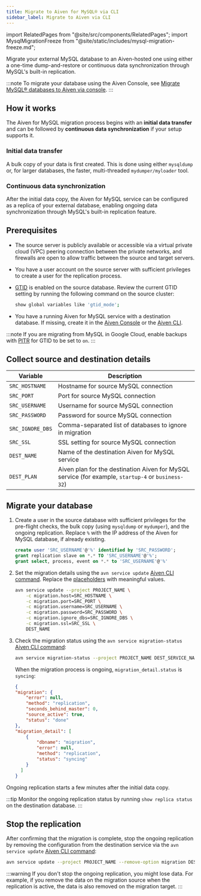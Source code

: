 ```yaml
---
title: Migrate to Aiven for MySQL® via CLI
sidebar_label: Migrate to Aiven via CLI
---
```


import RelatedPages from "@site/src/components/RelatedPages";
import MysqlMigrationFreeze from "@site/static/includes/mysql-migration-freeze.md";

Migrate your external MySQL database to an Aiven-hosted one using either a one-time dump-and-restore or continuous data synchronization through MySQL's built-in replication.

:::note
To migrate your database using the Aiven Console, see
[Migrate MySQL® databases to Aiven via console](/docs/products/mysql/howto/migrate-db-to-aiven-via-console).
:::

## How it works

The Aiven for MySQL migration process begins with an **initial data transfer** and can be
followed by **continuous data synchronization** if your setup supports it.

### Initial data transfer

A bulk copy of your data is first created. This is done using either `mysqldump` or, for
larger databases, the faster, multi-threaded `mydumper/myloader` tool.

### Continuous data synchronization

After the initial data copy, the Aiven for MySQL service can be configured as a replica of
your external database, enabling ongoing data synchronization through MySQL's built-in
replication feature.

## Prerequisites

- The source server is publicly available or accessible via a virtual private cloud (VPC)
  peering connection between the private networks, and firewalls are open to allow traffic
  between the source and target servers.
- You have a user account on the source server with sufficient privileges to create a user
  for the replication process.
- [GTID](https://dev.mysql.com/doc/refman/8.0/en/replication-gtids.html) is enabled on the
  source database. Review the current GTID setting by running the following command on the
  source cluster:

  ```bash
  show global variables like 'gtid_mode';
  ```

- You have a running Aiven for MySQL service with a destination database. If missing,
  create it in the [Aiven Console](/docs/products/mysql/get-started) or the
  [Aiven CLI](/docs/tools/cli/service-cli#avn-cli-service-create).

:::note
If you are migrating from MySQL in Google Cloud, enable backups with
[PITR](https://cloud.google.com/sql/docs/mysql/backup-recovery/pitr) for
GTID to be set to `on`.
:::

## Collect source and destination details

|     Variable     |                                              Description                                               |
|------------------|--------------------------------------------------------------------------------------------------------|
| `SRC_HOSTNAME`   | Hostname for source MySQL connection                                                                   |
| `SRC_PORT`       | Port for source MySQL connection                                                                       |
| `SRC_USERNAME`   | Username for source MySQL connection                                                                   |
| `SRC_PASSWORD`   | Password for source MySQL connection                                                                   |
| `SRC_IGNORE_DBS` | Comma-separated list of databases to ignore in migration                                               |
| `SRC_SSL`        | SSL setting for source MySQL connection                                                                |
| `DEST_NAME`      | Name of the destination Aiven for MySQL service                                                        |
| `DEST_PLAN`      | Aiven plan for the destination Aiven for MySQL service  (for example, `startup-4` or `business-32`)    |

## Migrate your database

<MysqlMigrationFreeze/>

1. Create a user in the source database with sufficient privileges for the pre-flight
   checks, the bulk copy (using `mysqldump` or `mydumper`), and the ongoing replication.
   Replace `%` with the IP address of the Aiven for MySQL database, if already existing.

    ```sql
    create user 'SRC_USERNAME'@'%' identified by 'SRC_PASSWORD';
    grant replication slave on *.* TO 'SRC_USERNAME'@'%';
    grant select, process, event on *.* to 'SRC_USERNAME'@'%'
    ```

1.  Set the migration details using the `avn service update`
    [Aiven CLI command](/docs/tools/cli/service-cli#avn-cli-service-update). Replace the
    [placeholders](/docs/products/mysql/howto/migrate-from-external-mysql#collect-source-and-destination-details)
    with meaningful values.

    ```bash
    avn service update --project PROJECT_NAME \
        -c migration.host=SRC_HOSTNAME \
        -c migration.port=SRC_PORT \
        -c migration.username=SRC_USERNAME \
        -c migration.password=SRC_PASSWORD \
        -c migration.ignore_dbs=SRC_IGNORE_DBS \
        -c migration.ssl=SRC_SSL \
        DEST_NAME
    ```

1.  Check the migration status using the `avn service migration-status`
    [Aiven CLI command](/docs/tools/cli/service-cli#avn-cli-service-migration-status):

    ```bash
    avn service migration-status --project PROJECT_NAME DEST_SERVICE_NAME
    ```

    When the migration process is ongoing, `migration_detail.status` is `syncing`:

    ```json
    {
    "migration": {
        "error": null,
        "method": "replication",
        "seconds_behind_master": 0,
        "source_active": true,
        "status": "done"
    },
    "migration_detail": [
        {
            "dbname": "migration",
            "error": null,
            "method": "replication",
            "status": "syncing"
        }
      ]
    }
    ```

Ongoing replication starts a few minutes after the initial data copy.

:::tip
Monitor the ongoing replication status by running `show replica status` on the destination
database.
:::

## Stop the replication

After confirming that the migration is complete, stop the ongoing replication by removing
the configuration from the destination service via the `avn service update`
[Aiven CLI command](/docs/tools/cli/service-cli#avn-cli-service-update):

```bash
avn service update --project PROJECT_NAME --remove-option migration DEST_NAME
```

:::warning
If you don't stop the ongoing replication, you might lose data. For example, if you remove
the data on the migration source when the replication is active, the data is also removed
on the migration target.
:::
